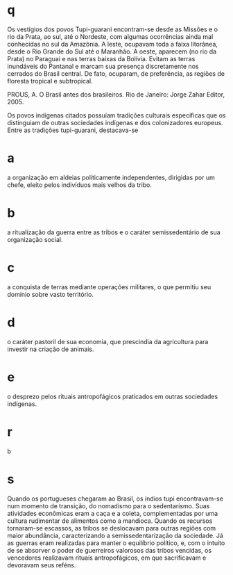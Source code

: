 # q
Os vestígios dos povos Tupi-guarani encontram-se desde as Missões e o rio da Prata, ao sul, até o Nordeste, com algumas ocorrências ainda mal conhecidas no sul da Amazônia. A leste, ocupavam toda a faixa litorânea, desde o Rio Grande do Sul até o Maranhão. A oeste, aparecem (no rio da Prata) no Paraguai e nas terras baixas da Bolívia. Evitam as terras inundáveis do Pantanal e marcam sua presença discretamente nos cerrados do Brasil central. De fato, ocuparam, de preferência, as regiões de floresta tropical e subtropical.

PROUS, A. O Brasil antes dos brasileiros. Rio de Janeiro: Jorge Zahar Editor, 2005.

Os povos indígenas citados possuíam tradições culturais específicas que os distinguiam de outras sociedades indígenas e dos colonizadores europeus. Entre as tradições tupi-guarani, destacava-se

# a
a organização em aldeias politicamente independentes, dirigidas por um chefe, eleito pelos indivíduos mais velhos da tribo.

# b
a ritualização da guerra entre as tribos e o caráter semissedentário de sua organização social.

# c
a conquista de terras mediante operações militares, o que permitiu seu domínio sobre vasto território.

# d
o caráter pastoril de sua economia, que prescindia da agricultura para investir na criação de animais.

# e
o desprezo pelos rituais antropofágicos praticados em outras sociedades indígenas.

# r
b

# s
Quando os portugueses chegaram ao Brasil, os índios tupi encontravam-se num momento de transição, do nomadismo para o sedentarismo. Suas atividades econômicas eram a caça e a coleta, complementadas por uma cultura rudimentar de alimentos como a mandioca. Quando os recursos tornaram-se escassos, as tribos se deslocavam para outras regiões com maior abundância, caracterizando a semissedentarização da sociedade. Já as guerras eram realizadas para manter o equilíbrio político, e, com o intuito de se absorver o poder de guerreiros valorosos das tribos vencidas, os vencedores realizavam rituais antropofágicos, em que sacrificavam e devoravam seus reféns.
